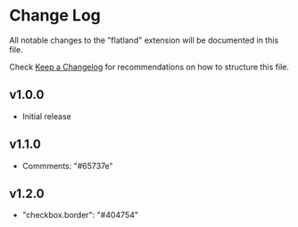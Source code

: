 # Change Log

All notable changes to the "flatland" extension will be documented in this file.

Check [Keep a Changelog](http://keepachangelog.com/) for recommendations on how to structure this file.

## v1.0.0

- Initial release

## v1.1.0

- Commments: "#65737e"

## v1.2.0

- "checkbox.border": "#404754"